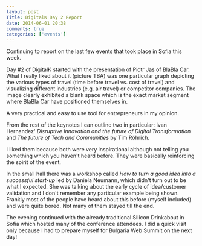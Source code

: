 ```yaml
---
layout: post
Title: DigitalK Day 2 Report
date: 2014-06-01 20:38
comments: true
categories: ['events']
---
```


Continuing to report on the last few events that took place in Sofia this week.

Day #2 of DigitalK started with the presentation of Piotr Jas of BlaBla Car.
What I really liked about it (picture TBA) was one particular graph depicting
the various types of travel (time before travel vs. cost of travel) and
visualizing different industries (e.g. air travel) or competitor companies.
The image clearly exhibited a blank space which is the exact market segment
where BlaBla Car have positioned themselves in.

A very practical and easy to use tool for entrepreneurs in my opinion.

From the rest of the keynotes I can outline two in particular:
Ivan Hernandez' *Disruptive Innovation and the future of Digital Transformation*
and *The future of Tech and Communities* by Tim Röhrich.

I liked them because both were very inspirational although not telling you
something which you haven't heard before. They were basically reinforcing
the spirit of the event.

In the small hall there was a workshop called 
*How to turn a good idea into a successful start-up* led by Daniela Neumann,
which didn't turn out to be what I expected. She was talking about the early
cycle of idea/customer validation and I don't remember any particular example
being shown. Frankly most of the people have heard about this before (myself included)
and were quite bored. Not many of them stayed till the end.


The evening continued with the already traditional Silicon Drinkabout in Sofia
which hosted many of the conference attendees. I did a quick visit only
because I had to prepare myself for Bulgaria Web Summit on the next day!





